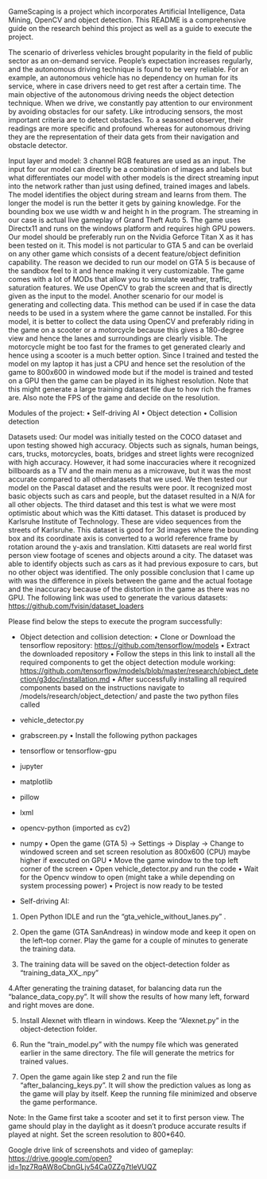 GameScaping is a project which incorporates Artificial Intelligence, Data Mining, OpenCV and object detection. This README is a comprehensive guide on the research behind this project as well as a guide to execute the project.

The scenario of driverless vehicles brought popularity in the field of public sector as an on-demand service. People’s expectation increases regularly, and the autonomous driving technique is found to be very reliable. For an example, an autonomous vehicle has no dependency on human for its service, where in case drivers need to get rest after a certain time. The main objective of the autonomous driving needs the object detection technique. When we drive, we constantly pay attention to our environment by avoiding obstacles for our safety. Like introducing sensors, the most important criteria are to detect obstacles. To a seasoned observer, their readings are more specific and profound whereas for autonomous driving they are the representation of their data gets from their navigation and obstacle detector.

Input layer and model:
3 channel RGB features are used as an input. The input for our model can directly be a combination of images and labels but what differentiates our model with other models is the direct streaming input into the network rather than just using defined, trained images and labels. The model identifies the object during stream and learns from them. The longer the model is run the better it gets by gaining knowledge. For the bounding box we use width w and height h in the program. The streaming in our case is actual live gameplay of Grand Theft Auto 5. The game uses Directx11 and runs on the windows platform and requires high GPU powers. Our model should be preferably run on the Nvidia Geforce Titan X as it has been tested on it.
This model is not particular to GTA 5 and can be overlaid on any other game which consists of a decent feature/object definition capability. The reason we decided to run our model on GTA 5 is because of the sandbox feel to it and hence making it very customizable. The game comes with a lot of MODs that allow you to simulate weather, traffic, saturation features. We use OpenCV to grab the screen and that is directly given as the input to the model.
Another scenario for our model is generating and collecting data. This method can be used if in case the data needs to be used in a system where the game cannot be installed. For this model, it is better to collect the data using OpenCV and preferably riding in the game on a scooter or a motorcycle because this gives a 180-degree view and hence the lanes and surroundings are clearly visible. The motorcycle might be too fast for the frames to get generated clearly and hence using a scooter is a much better option.
Since I trained and tested the model on my laptop it has just a CPU and hence set the resolution of the game to 800x600 in windowed mode but if the model is trained and tested on a GPU then the game can be played in its highest resolution. Note that this might generate a large training dataset file due to how rich the frames are. Also note the FPS of the game and decide on the resolution.

Modules of the project:
• Self-driving AI
• Object detection
• Collision detection

Datasets used:
Our model was initially tested on the COCO dataset and upon testing showed high accuracy. Objects such as signals, human beings, cars, trucks, motorcycles, boats, bridges and street lights were recognized with high accuracy. However, it had some inaccuracies where it recognized billboards as a TV and the main menu as a microwave, but it was the most accurate compared to all otherdatasets that we used.
We then tested our model on the Pascal dataset and the results were poor. It recognized most basic objects such as cars and people, but the dataset resulted in a N/A for all other objects.
The third dataset and this test is what we were most optimistic about which was the Kitti dataset. This dataset is produced by Karlsruhe Institute of Technology. These are video sequences from the streets of Karlsruhe. This dataset is good for 3d images where the bounding box and its coordinate axis is converted to a world reference frame by rotation around the y-axis and translation. Kitti datasets are real world first person view footage of scenes and objects around a city. The dataset was able to identify objects such as cars as it had previous exposure to cars, but no other object was identified. The only possible conclusion that I came up with was the difference in pixels between the game and the actual footage and the inaccuracy because of the distortion in the game as there was no GPU.
The following link was used to generate the various datasets: https://github.com/fvisin/dataset_loaders

Please find below the steps to execute the program successfully:
- Object detection and collision detection:
•	Clone or Download the tensorflow repository: https://github.com/tensorflow/models
•	Extract the downloaded repository
•	Follow the steps in this link to install all the required components to get the object detection module working: https://github.com/tensorflow/models/blob/master/research/object_detection/g3doc/installation.md
•	After successfully installing all required components based on the instructions navigate to /models/research/object_detection/ and paste the two python files called 
-	vehicle_detector.py
-	grabscreen.py
•	Install the following python packages
-	tensorflow or tensorflow-gpu
-	jupyter
-	matplotlib
-	pillow
-	lxml
-	opencv-python (imported as cv2)
-	numpy
•	Open the game (GTA 5) -> Settings -> Display -> Change to windowed screen and set screen resolution as 800x600 (CPU) maybe higher if executed on GPU
•	Move the game window to the top left corner of the screen
•	Open vehicle_detector.py and run the code
•	Wait for the Opencv window to open (might take a while depending on system processing power)
•	Project is now ready to be tested

- Self-driving AI:

1. Open Python IDLE and run the “gta_vehicle_without_lanes.py” .

2. Open the game (GTA SanAndreas) in window mode and keep it open on the left–top corner. Play the game for a couple of minutes to generate the training data.

3. The training data will be saved on the object-detection folder as “training_data_XX_.npy”

4.After generating the training dataset, for balancing data run the “balance_data_copy.py”. It will show the results of how many left, forward and right moves are done.

5. Install Alexnet with tflearn in windows. Keep the “Alexnet.py” in the object-detection folder.

6. Run the “train_model.py” with the numpy file which was generated earlier in the same directory. The file will generate the metrics for trained values.

7. Open the game again like step 2 and run the file “after_balancing_keys.py”. It will show the prediction values as long as the game will play by itself. Keep the running file minimized and observe the game performance.
     
Note: In the Game first take a scooter and set it to first person view. The game should play in the daylight as it doesn’t produce accurate results if played at night. Set the screen resolution to 800*640.

Google drive link of screenshots and video of gameplay: https://drive.google.com/open?id=1pz7RqAW8oCbnGLjv54Ca0ZZg7tIeVUQZ





